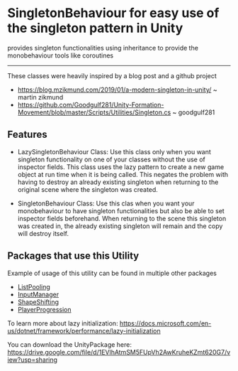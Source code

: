 # SingletonBehaviour for easy use of the singleton pattern in Unity

provides singleton functionalities using inheritance to provide the monobehaviour tools like coroutines

------------------------------

These classes were heavily inspired by a blog post and a github project

- https://blog.mzikmund.com/2019/01/a-modern-singleton-in-unity/ ~ martin zikmund
- https://github.com/Goodgulf281/Unity-Formation-Movement/blob/master/Scripts/Utilities/Singleton.cs ~ goodgulf281

## Features

- LazySingletonBehaviour Class: Use this class only when you want singleton functionality on one of your classes without the use of inspector fields. This 
class uses the lazy pattern to create a new game object at run time when it is being called. This negates the problem with having to destroy an 
already existing singleton when returning to the original scene where the singleton was created. 

- SingletonBehaviour Class: Use this clas when you want your monobehaviour to have singleton functionalities but also be able to set inspector fields 
beforehand. When returning to the scene this singleton was created in, the already existing singleton will remain and the copy will destroy itself. 

## Packages that use this Utility
Example of usage of this utility can be found in multiple other packages

 - [ListPooling](https://github.com/Bvanderwolf/BWolfPackages/tree/master/Assets/BWolf/Utilities/ListPooling)
 - [InputManager](https://github.com/Bvanderwolf/BWolfPackages/tree/master/Assets/BWolf/Utilities/InputManager)
 - [ShapeShifting](https://github.com/Bvanderwolf/BWolfPackages/tree/master/Assets/BWolf/Utilities/ShapeShifting)
 - [PlayerProgression](https://github.com/Bvanderwolf/BWolfPackages/tree/master/Assets/BWolf/Utilities/PlayerProgression)

To learn more about lazy initialization:
https://docs.microsoft.com/en-us/dotnet/framework/performance/lazy-initialization 

You can download the UnityPackage here: https://drive.google.com/file/d/1EVlhAtmSM5FUpVh2AwKruheKZmt620G7/view?usp=sharing
